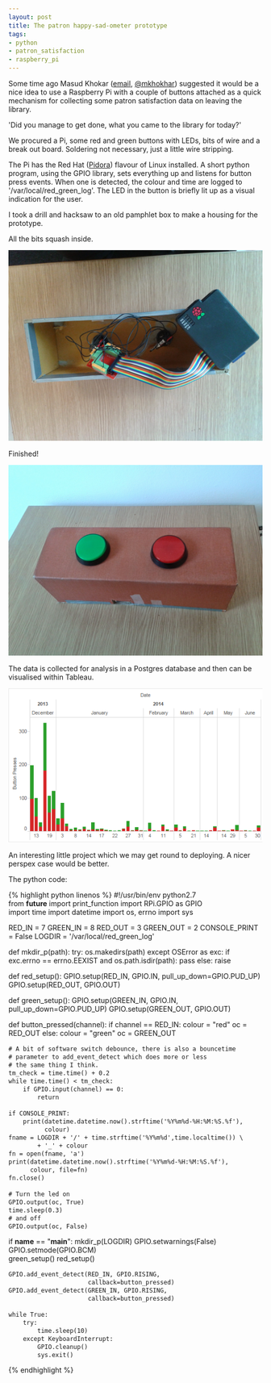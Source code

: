 ```yaml
---
layout: post
title: The patron happy-sad-ometer prototype
tags:
- python
- patron_satisfaction
- raspberry_pi
---
```


Some time ago Masud Khokar 
([email](mailto:masud.khokar"), [@mkhokhar](https://twitter.com/mkhokhar))
suggested it would be a nice idea to 
use a Raspberry Pi with a couple of buttons attached as a quick mechanism
for collecting some patron satisfaction data on leaving the library.

'Did you manage to get done, what you came to the library for today?'

We procured a Pi, some red and green buttons with LEDs, bits of wire and 
a break out board. Soldering not necessary, just a little wire stripping.

<!--more-->

The Pi has the Red Hat ([Pidora](http://pidora.ca)) 
flavour of Linux installed. A short python program,
using the GPIO library, sets everything up and listens for button
press events. When one is detected, the colour and time are logged to
'/var/local/red_green_log'. The LED in the button is briefly lit up as
a visual indication for the user.

I took a drill and hacksaw to an old pamphlet box to make a housing for
the prototype.

All the bits squash inside.

![The innards](/public/images/hsom_innards.jpg)

Finished!

![Finshed](/public/images/hsom.jpg)

The data is collected for analysis in a Postgres database and then 
can be visualised within Tableau.

![tableau analysis](/public/images/hsom_tableau.png)

An interesting little project which we may get round to deploying. 
A  nicer perspex case would be better.

The python code:

{% highlight python linenos %}
#!/usr/bin/env python2.7  
from __future__ import print_function
import RPi.GPIO as GPIO  
import time
import datetime
import os, errno
import sys


RED_IN = 7
GREEN_IN = 8
RED_OUT = 3
GREEN_OUT = 2
CONSOLE_PRINT = False
LOGDIR = '/var/local/red_green_log'


def mkdir_p(path):
    try:
        os.makedirs(path)
    except OSError as exc:
        if exc.errno == errno.EEXIST and os.path.isdir(path):
            pass
        else: raise


def red_setup():
    GPIO.setup(RED_IN, GPIO.IN,
               pull_up_down=GPIO.PUD_UP)
    GPIO.setup(RED_OUT, GPIO.OUT)  


def green_setup():
    GPIO.setup(GREEN_IN, GPIO.IN,
               pull_up_down=GPIO.PUD_UP)
    GPIO.setup(GREEN_OUT, GPIO.OUT)  


def button_pressed(channel):
    if channel == RED_IN:
        colour = "red"
        oc = RED_OUT
    else:
        colour = "green"
        oc = GREEN_OUT

    # A bit of software switch debounce, there is also a bouncetime
    # parameter to add_event_detect which does more or less
    # the same thing I think.
    tm_check = time.time() + 0.2
    while time.time() < tm_check:
        if GPIO.input(channel) == 0:
            return

    if CONSOLE_PRINT:
        print(datetime.datetime.now().strftime('%Y%m%d-%H:%M:%S.%f'),
              colour)
    fname = LOGDIR + '/' + time.strftime('%Y%m%d',time.localtime()) \
            + '_' + colour
    fn = open(fname, 'a')
    print(datetime.datetime.now().strftime('%Y%m%d-%H:%M:%S.%f'),
          colour, file=fn)
    fn.close()

    # Turn the led on
    GPIO.output(oc, True)
    time.sleep(0.3)
    # and off
    GPIO.output(oc, False)


if __name__ == "__main__":
    mkdir_p(LOGDIR)
    GPIO.setwarnings(False)
    GPIO.setmode(GPIO.BCM)  
    green_setup()
    red_setup()

    GPIO.add_event_detect(RED_IN, GPIO.RISING,
                          callback=button_pressed)
    GPIO.add_event_detect(GREEN_IN, GPIO.RISING,
                          callback=button_pressed)

    while True:
        try:  
            time.sleep(10)
        except KeyboardInterrupt:  
            GPIO.cleanup()
            sys.exit()
{% endhighlight %}


